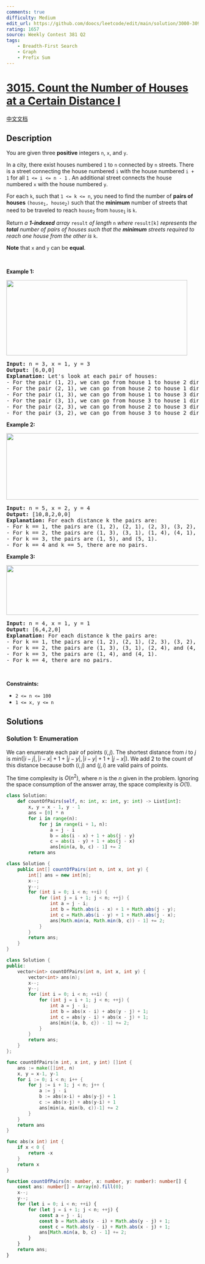 ```yaml
---
comments: true
difficulty: Medium
edit_url: https://github.com/doocs/leetcode/edit/main/solution/3000-3099/3015.Count%20the%20Number%20of%20Houses%20at%20a%20Certain%20Distance%20I/README_EN.md
rating: 1657
source: Weekly Contest 381 Q2
tags:
    - Breadth-First Search
    - Graph
    - Prefix Sum
---
```


# [3015. Count the Number of Houses at a Certain Distance I](https://leetcode.com/problems/count-the-number-of-houses-at-a-certain-distance-i)

[中文文档](/solution/3000-3099/3015.Count%20the%20Number%20of%20Houses%20at%20a%20Certain%20Distance%20I/README.md)

## Description

<p>You are given three <strong>positive</strong> integers <code>n</code>, <code>x</code>, and <code>y</code>.</p>

<p>In a city, there exist houses numbered <code>1</code> to <code>n</code> connected by <code>n</code> streets. There is a street connecting the house numbered <code>i</code> with the house numbered <code>i + 1</code> for all <code>1 &lt;= i &lt;= n - 1</code> . An additional street connects the house numbered <code>x</code> with the house numbered <code>y</code>.</p>

<p>For each <code>k</code>, such that <code>1 &lt;= k &lt;= n</code>, you need to find the number of <strong>pairs of houses</strong> <code>(house<sub>1</sub>, house<sub>2</sub>)</code> such that the <strong>minimum</strong> number of streets that need to be traveled to reach <code>house<sub>2</sub></code> from <code>house<sub>1</sub></code> is <code>k</code>.</p>

<p>Return <em>a <strong>1-indexed</strong> array </em><code>result</code><em> of length </em><code>n</code><em> where </em><code>result[k]</code><em> represents the <strong>total</strong> number of pairs of houses such that the <strong>minimum</strong> streets required to reach one house from the other is </em><code>k</code>.</p>

<p><strong>Note</strong> that <code>x</code> and <code>y</code> can be <strong>equal</strong>.</p>

<p>&nbsp;</p>
<p><strong class="example">Example 1:</strong></p>
<img alt="" src="https://fastly.jsdelivr.net/gh/doocs/leetcode@main/solution/3000-3099/3015.Count%20the%20Number%20of%20Houses%20at%20a%20Certain%20Distance%20I/images/example2.png" style="width: 474px; height: 197px;" />
<pre>
<strong>Input:</strong> n = 3, x = 1, y = 3
<strong>Output:</strong> [6,0,0]
<strong>Explanation:</strong> Let&#39;s look at each pair of houses:
- For the pair (1, 2), we can go from house 1 to house 2 directly.
- For the pair (2, 1), we can go from house 2 to house 1 directly.
- For the pair (1, 3), we can go from house 1 to house 3 directly.
- For the pair (3, 1), we can go from house 3 to house 1 directly.
- For the pair (2, 3), we can go from house 2 to house 3 directly.
- For the pair (3, 2), we can go from house 3 to house 2 directly.
</pre>

<p><strong class="example">Example 2:</strong></p>
<img alt="" src="https://fastly.jsdelivr.net/gh/doocs/leetcode@main/solution/3000-3099/3015.Count%20the%20Number%20of%20Houses%20at%20a%20Certain%20Distance%20I/images/example3.png" style="width: 668px; height: 174px;" />
<pre>
<strong>Input:</strong> n = 5, x = 2, y = 4
<strong>Output:</strong> [10,8,2,0,0]
<strong>Explanation:</strong> For each distance k the pairs are:
- For k == 1, the pairs are (1, 2), (2, 1), (2, 3), (3, 2), (2, 4), (4, 2), (3, 4), (4, 3), (4, 5), and (5, 4).
- For k == 2, the pairs are (1, 3), (3, 1), (1, 4), (4, 1), (2, 5), (5, 2), (3, 5), and (5, 3).
- For k == 3, the pairs are (1, 5), and (5, 1).
- For k == 4 and k == 5, there are no pairs.
</pre>

<p><strong class="example">Example 3:</strong></p>
<img alt="" src="https://fastly.jsdelivr.net/gh/doocs/leetcode@main/solution/3000-3099/3015.Count%20the%20Number%20of%20Houses%20at%20a%20Certain%20Distance%20I/images/example5.png" style="width: 544px; height: 130px;" />
<pre>
<strong>Input:</strong> n = 4, x = 1, y = 1
<strong>Output:</strong> [6,4,2,0]
<strong>Explanation:</strong> For each distance k the pairs are:
- For k == 1, the pairs are (1, 2), (2, 1), (2, 3), (3, 2), (3, 4), and (4, 3).
- For k == 2, the pairs are (1, 3), (3, 1), (2, 4), and (4, 2).
- For k == 3, the pairs are (1, 4), and (4, 1).
- For k == 4, there are no pairs.
</pre>

<p>&nbsp;</p>
<p><strong>Constraints:</strong></p>

<ul>
	<li><code>2 &lt;= n &lt;= 100</code></li>
	<li><code>1 &lt;= x, y &lt;= n</code></li>
</ul>

## Solutions

### Solution 1: Enumeration

We can enumerate each pair of points $(i, j)$. The shortest distance from $i$ to $j$ is $min(|i - j|, |i - x| + 1 + |j - y|, |i - y| + 1 + |j - x|)$. We add $2$ to the count of this distance because both $(i, j)$ and $(j, i)$ are valid pairs of points.

The time complexity is $O(n^2)$, where $n$ is the $n$ given in the problem. Ignoring the space consumption of the answer array, the space complexity is $O(1)$.

<!-- tabs:start -->

```python
class Solution:
    def countOfPairs(self, n: int, x: int, y: int) -> List[int]:
        x, y = x - 1, y - 1
        ans = [0] * n
        for i in range(n):
            for j in range(i + 1, n):
                a = j - i
                b = abs(i - x) + 1 + abs(j - y)
                c = abs(i - y) + 1 + abs(j - x)
                ans[min(a, b, c) - 1] += 2
        return ans
```

```java
class Solution {
    public int[] countOfPairs(int n, int x, int y) {
        int[] ans = new int[n];
        x--;
        y--;
        for (int i = 0; i < n; ++i) {
            for (int j = i + 1; j < n; ++j) {
                int a = j - i;
                int b = Math.abs(i - x) + 1 + Math.abs(j - y);
                int c = Math.abs(i - y) + 1 + Math.abs(j - x);
                ans[Math.min(a, Math.min(b, c)) - 1] += 2;
            }
        }
        return ans;
    }
}
```

```cpp
class Solution {
public:
    vector<int> countOfPairs(int n, int x, int y) {
        vector<int> ans(n);
        x--;
        y--;
        for (int i = 0; i < n; ++i) {
            for (int j = i + 1; j < n; ++j) {
                int a = j - i;
                int b = abs(x - i) + abs(y - j) + 1;
                int c = abs(y - i) + abs(x - j) + 1;
                ans[min({a, b, c}) - 1] += 2;
            }
        }
        return ans;
    }
};
```

```go
func countOfPairs(n int, x int, y int) []int {
	ans := make([]int, n)
	x, y = x-1, y-1
	for i := 0; i < n; i++ {
		for j := i + 1; j < n; j++ {
			a := j - i
			b := abs(x-i) + abs(y-j) + 1
			c := abs(x-j) + abs(y-i) + 1
			ans[min(a, min(b, c))-1] += 2
		}
	}
	return ans
}

func abs(x int) int {
	if x < 0 {
		return -x
	}
	return x
}
```

```ts
function countOfPairs(n: number, x: number, y: number): number[] {
    const ans: number[] = Array(n).fill(0);
    x--;
    y--;
    for (let i = 0; i < n; ++i) {
        for (let j = i + 1; j < n; ++j) {
            const a = j - i;
            const b = Math.abs(x - i) + Math.abs(y - j) + 1;
            const c = Math.abs(y - i) + Math.abs(x - j) + 1;
            ans[Math.min(a, b, c) - 1] += 2;
        }
    }
    return ans;
}
```

<!-- tabs:end -->

<!-- end -->
